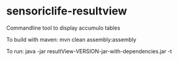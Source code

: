 sensoriclife-resultview
=======================

Commandline tool to display accumulo tables

To build with maven:
mvn clean assembly:assembly

To run:
java -jar resultView-VERSION-jar-with-dependencies.jar -t <TABLE NAME>
